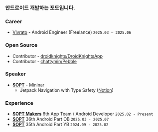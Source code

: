 ### 안드로이드 개발하는 포도입니다.

### **Career**

- [Vivrato](https://play.google.com/store/apps/details?id=com.algoroutine.vivrato) - Android Engineer (Freelance) `2025.03 – 2025.06`

### **Open Source**

- Contributor - [droidknights/DroidKnightsApp](https://github.com/droidknights/DroidKnightsApp/pull/484)
- Contributor - [chattymin/Pebble](https://github.com/chattymin/Pebble/pull/1)

### **Speaker**

- **[SOPT](https://www.sopt.org/)** - Mininar  
    - Jetpack Navigation with Type Safety ([Notion](https://www.notion.so/JetPack-Navigation-with-Type-Safety-17bb97a976b480c69913f49ee0e02e94?pvs=21))

### **Experience**

- **[SOPT Makers](https://makers.sopt.org/)** 6th App Team / Android Developer `2025.02 - Present`
- **[SOPT](https://sopt.org/)** 36th Android Part OB `2025.03 - 2025.07`
- **[SOPT](https://sopt.org/)** 35th Android Part YB `2024.09 - 2025.02`
